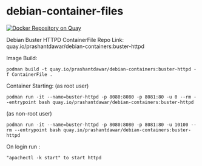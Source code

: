 # debian-container-files
[![Docker Repository on Quay](https://quay.io/repository/prashantdawar/debian-containers/status "Docker Repository on Quay")](https://quay.io/repository/prashantdawar/debian-containers)

Debian Buster HTTPD ContainerFile
Repo Link: quay.io/prashantdawar/debian-containers:buster-httpd





Image Build:



    podman build -t quay.io/prashantdawar/debian-containers:buster-httpd -f ContainerFile .

Container Starting:
(as root user) 
    
    podman run -it --name=buster-httpd -p 8080:8080 -p 8081:80 -u 0 --rm --entrypoint bash quay.io/prashantdawar/debian-containers:buster-httpd

(as non-root user) 

    podman run -it --name=buster-httpd -p 8080:8080 -p 8081:80 -u 10100 --rm --entrypoint bash quay.io/prashantdawar/debian-containers:buster-httpd

On login run : 

    "apachectl -k start" to start httpd
